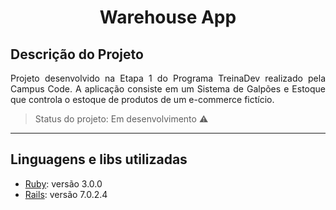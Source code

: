 <h1 align="center">Warehouse App</h1>

## Descrição do Projeto

<p align="justify">Projeto desenvolvido na Etapa 1 do Programa TreinaDev realizado pela Campus Code. A aplicação consiste em um Sistema de Galpões e Estoque que controla o estoque de produtos de um e-commerce fictício.</p>

> Status do projeto: Em desenvolvimento :warning:

---

## Linguagens e libs utilizadas

- [Ruby](https://www.ruby-lang.org/pt/): versão 3.0.0
- [Rails](https://rubyonrails.org/): versão 7.0.2.4

<!-- checklist para atualização
  Things you may want to cover:

- Ruby version

- System dependencies

- Configuration

- Database creation

- Database initialization

- How to run the test suite

- Services (job queues, cache servers, search engines, etc.)

- Deployment instructions

- ...
-->

